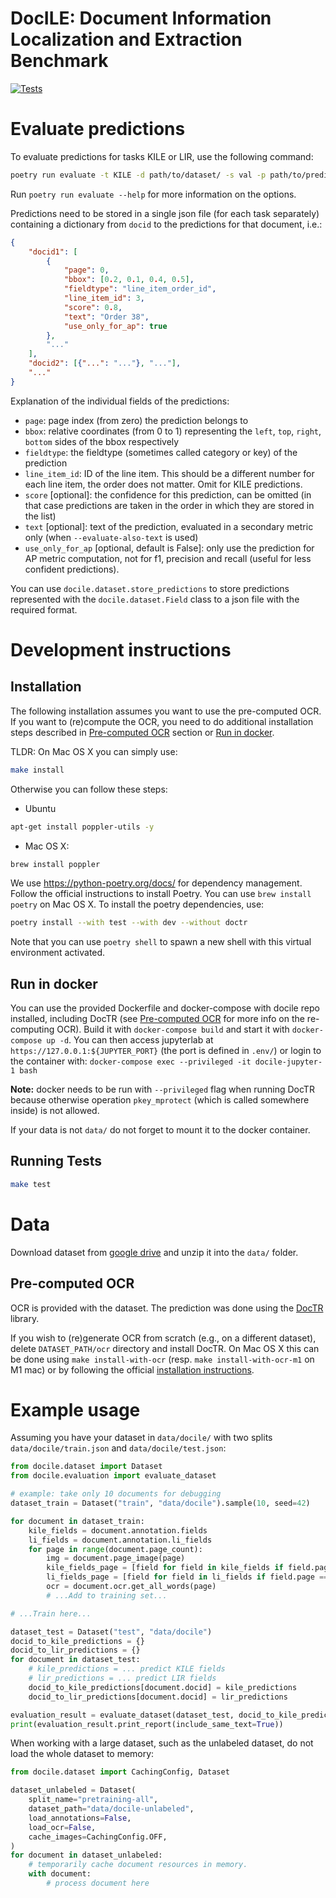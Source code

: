 # DocILE: Document Information Localization and Extraction Benchmark
[![Tests](https://github.com/rossumai/docile/actions/workflows/tests.yml/badge.svg?branch=main)](https://github.com/rossumai/docile/actions/workflows/tests.yml)

# Evaluate predictions

To evaluate predictions for tasks KILE or LIR, use the following command:
```bash
poetry run evaluate -t KILE -d path/to/dataset/ -s val -p path/to/predictions.json --evaluate-also-text
```

Run `poetry run evaluate --help` for more information on the options.

Predictions need to be stored in a single json file (for each task separately) containing a dictionary from `docid` to the predictions for that document, i.e.:
```json
{
    "docid1": [
        {
            "page": 0,
            "bbox": [0.2, 0.1, 0.4, 0.5],
            "fieldtype": "line_item_order_id",
            "line_item_id": 3,
            "score": 0.8,
            "text": "Order 38",
            "use_only_for_ap": true
        },
        "..."
    ],
    "docid2": [{"...": "..."}, "..."],
    "..."
}
```
Explanation of the individual fields of the predictions:
  * `page`: page index (from zero) the prediction belongs to
  * `bbox`: relative coordinates (from 0 to 1) representing the `left`, `top`, `right`, `bottom` sides of the bbox respectively
  * `fieldtype`: the fieldtype (sometimes called category or key) of the prediction
  * `line_item_id`: ID of the line item. This should be a different number for each line item, the order does not matter. Omit for KILE predictions.
  * `score` [optional]: the confidence for this prediction, can be omitted (in that case predictions are taken in the order in which they are stored in the list)
  * `text` [optional]: text of the prediction, evaluated in a secondary metric only (when `--evaluate-also-text` is used)
  * `use_only_for_ap` [optional, default is False]: only use the prediction for AP metric computation, not for f1, precision and recall (useful for less confident predictions).

You can use `docile.dataset.store_predictions` to store predictions represented with the `docile.dataset.Field` class to a json file with the required format.

# Development instructions

## Installation

The following installation assumes you want to use the pre-computed OCR. If you want to (re)compute the OCR, you need to do additional installation steps described in [Pre-computed OCR](#pre-computed-ocr) section or [Run in docker](#run-in-docker).

TLDR: On Mac OS X you can simply use:
```bash
make install
```

Otherwise you can follow these steps:

- Ubuntu
```bash
apt-get install poppler-utils -y
```
- Mac OS X:
```bash
brew install poppler
```

We use https://python-poetry.org/docs/ for dependency management. Follow the official instructions to install Poetry. You can use `brew install poetry` on Mac OS X. To install the poetry dependencies, use:

```bash
poetry install --with test --with dev --without doctr
```

Note that you can use `poetry shell` to spawn a new shell with this virtual environment activated.


## Run in docker
You can use the provided Dockerfile and docker-compose with docile repo installed, including DocTR
(see [Pre-computed OCR](#pre-computed-ocr) for more info on the re-computing OCR). Build it with
`docker-compose build` and start it with `docker-compose up -d`. You can then access jupyterlab at
`https://127.0.0.1:${JUPYTER_PORT}` (the port is defined in  `.env/`) or login to the container
with:
```docker-compose exec --privileged -it docile-jupyter-1 bash```

**Note:** docker needs to be run with `--privileged` flag when running DocTR because otherwise
operation `pkey_mprotect` (which is called somewhere inside) is not allowed.

If your data is not `data/` do not forget to mount it to the docker container.

## Running Tests

```bash
make test
```

# Data

Download dataset from [google drive](https://drive.google.com/file/d/1I4sf75dSEgnVEWE7MUZQX7BG98ivAYk6/view?usp=share_link) and unzip it into the `data/` folder.

## Pre-computed OCR

OCR is provided with the dataset. The prediction was done using the [DocTR](https://github.com/mindee/doctr) library.

If you wish to (re)generate OCR from scratch (e.g., on a different dataset), delete `DATASET_PATH/ocr` directory and install DocTR. On Mac OS X this can be done using `make install-with-ocr` (resp. `make install-with-ocr-m1` on M1 mac) or by following the official [installation instructions](https://github.com/mindee/doctr#installation).

# Example usage

Assuming you have your dataset in `data/docile/` with two splits `data/docile/train.json` and `data/docile/test.json`:

```python
from docile.dataset import Dataset
from docile.evaluation import evaluate_dataset

# example: take only 10 documents for debugging
dataset_train = Dataset("train", "data/docile").sample(10, seed=42)

for document in dataset_train:
    kile_fields = document.annotation.fields
    li_fields = document.annotation.li_fields
    for page in range(document.page_count):
        img = document.page_image(page)
        kile_fields_page = [field for field in kile_fields if field.page == page]
        li_fields_page = [field for field in li_fields if field.page == page]
        ocr = document.ocr.get_all_words(page)
        # ...Add to training set...

# ...Train here...

dataset_test = Dataset("test", "data/docile")
docid_to_kile_predictions = {}
docid_to_lir_predictions = {}
for document in dataset_test:
    # kile_predictions = ... predict KILE fields
    # lir_predictions = ... predict LIR fields
    docid_to_kile_predictions[document.docid] = kile_predictions
    docid_to_lir_predictions[document.docid] = lir_predictions

evaluation_result = evaluate_dataset(dataset_test, docid_to_kile_predictions, docid_to_lir_predictions)
print(evaluation_result.print_report(include_same_text=True))
```

When working with a large dataset, such as the unlabeled dataset, do not load the whole dataset to memory:

```python
from docile.dataset import CachingConfig, Dataset

dataset_unlabeled = Dataset(
    split_name="pretraining-all",
    dataset_path="data/docile-unlabeled",
    load_annotations=False,
    load_ocr=False,
    cache_images=CachingConfig.OFF,
)
for document in dataset_unlabeled:
    # temporarily cache document resources in memory.
    with document:
        # process document here
```
